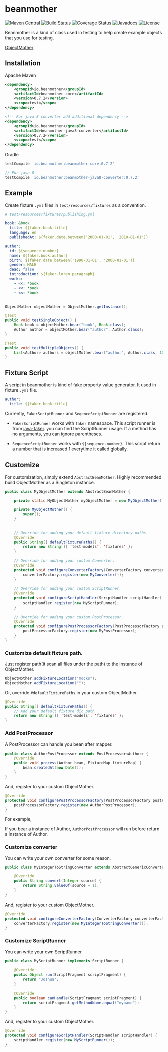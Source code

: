# beanmother

[![Maven Central](https://maven-badges.herokuapp.com/maven-central/io.beanmother/beanmother-core/badge.svg)](https://search.maven.org/#search%7Cga%7C1%7Cio.beanmother)
[![Build Status](https://travis-ci.org/keepcosmos/beanmother.svg?branch=master)](https://travis-ci.org/keepcosmos/beanmother)
[![Coverage Status](https://coveralls.io/repos/github/keepcosmos/beanmother/badge.svg?branch=master)](https://coveralls.io/github/keepcosmos/beanmother?branch=master)
[![Javadocs](http://javadoc.io/badge/io.beanmother/beanmother-core.svg)](http://javadoc.io/doc/io.beanmother/beanmother-core)
[![License](https://img.shields.io/badge/License-Apache%202.0-blue.svg)](https://opensource.org/licenses/Apache-2.0)  

Beanmother is a kind of class used in testing to help create example objects that you use for testing.

[ObjectMother](https://martinfowler.com/bliki/ObjectMother.html)


## Installation

Apache Maven
```xml
<dependency>
    <groupId>io.beanmother</groupId>
    <artifactId>beanmother-core</artifactId>
    <version>0.7.2</version>
    <scope>test</scope>
</dependency>

<!-- For java 8 converter add additional dependency -->
<dependency>
    <groupId>io.beanmother</groupId>
    <artifactId>beanmother-java8-converter</artifactId>
    <version>0.7.2</version>
    <scope>test</scope>
</dependency>
```

Gradle
```groovy
testCompile 'io.beanmother:beanmother-core:0.7.2'

// For java 8
testCompile 'io.beanmother:beanmother-java8-converter:0.7.2'
```

## Example

Create fixture `.yml` files in `test/resources/fixtures` as a convention.

```yaml
# test/resources/fixtures/publishing.yml

book: &book
  title: ${faker.book.title}
  language: en
  publishedAt: ${faker.date.between('2000-01-01', '2010-01-01')}

author:
  id: ${sequence.number}
  name: ${faker.book.author}
  birth: ${faker.date.between('1990-01-01', '2000-01-01')}
  gender: MALE
  dead: false
  introduction: ${faker.lorem.paragraph}
  works:
    - <<: *book
    - <<: *book
    - <<: *book
```


```java

ObjectMother objectMother = ObjectMother.getInstance();

@Test
public void testSingleObject() {
    Book book = objectMother.bear("book", Book.class);
    Author author = objectMother.bear("author", Author.class);    
}

@Test
public void testMultipleObjects() {
    List<Author> authors = objectMother.bear("author", Author.class, 10);
}

```

## Fixture Script

A script in beanmother is kind of fake property value generator. It used in fixture `.yml` file.

```yml
author:
  title: ${faker.book.title}
```

Currently, `FakerScriptRunner` and `SeqenceScriptRunner` are registered.

* `FakerScriptRunner` works with `faker` namespace. This script runner is from [java-faker](https://github.com/DiUS/java-faker). you can find the ScriptRunner usage. If a method has no arguments, you can ignore parentheses.

* `SequenceScriptRunner` works with `${sequence.number}`. This script return a number that is increased 1 everytime it called globally.

## Customize

For customization, simply extend `AbstractBeanMother`. Highly recommended build ObjectMother as a Singleton instance.  

```java
public class MyObjectMother extends AbstractBeanMother {

    private static MyObjectMother myObjectMother = new MyObjectMother();

    private MyObjectMother() {
        super();
    }
    
    
    // Override for adding your default fixture directory paths
    @Override
    public String[] defaultFixturePaths() {
        return new String[]{ 'test-models', 'fixtures' };
    }
    
    // Override for adding your custom Converter.
    @Override
    protected void configureConverterFactory(ConverterFactory converterFactory) {
        converterFactory.register(new MyConverter());
    }
    
    // Override for adding your custom ScriptRunner.
    @Override
    protected void configureScriptHandler(ScriptHandler scriptHandler) {
        scriptHandler.register(new MyScriptRunner);     
    }
    
    // Override for adding your custom PostProcessor.
    @Override
    protected void configurePostProcessorFactory(PostProcessorFactory postProcessorFactory) {
        postProcessorFactory.register(new MyPostProcessor);
    }
}
```

### Customize default fixture path.

Just register path(it scan all files under the path) to the instance of ObjectMother.

```java
ObjectMother.addFixtureLocation("mocks");
ObjectMother.addFixtureLocation("");
```

Or, override `#defaultFixturePaths` in your custom ObjectMother.

```java
@Override
public String[] defaultFixturePaths() {
    // Add your default fixture dic path
    return new String[]{ 'test-models', 'fixtures' };
}
```  

### Add PostProcessor

A PostProcessor can handle you bean after mapper. 

```java
public class AuthorPostProcessor extends PostProcessor<Author> {
    @Override
    public void process(Author bean, FixtureMap fixtureMap) {
        bean.createdAt(new Date());       
    }
}
``` 

And, register to your custom ObjectMother.


```java
@Override
protected void configurePostProcessorFactory(PostProcessorFactory postProcessorFactory) {
    postProcessorFactory.register(new AuthorPostProcessor);
}
```

For example, 

If you bear a instance of Author, `AuthorPostProcessor` will run before return a instance of Author.


### Customize converter

You can write your own converter for some reason.

```java
public class MyIntegerToStringConverter extends AbstractGenericConverter<Integer, String> {

    @Override
    public String convert(Integer source) {
        return String.valueOf(source + 1);
    }
}
```

And, register to your custom ObjectMother.

```java
@Override
protected void configureConverterFactory(ConverterFactory converterFactory) {
    converterFactory.register(new MyIntegerToStringConverter());
}
```

### Customize ScriptRunner

You can write your own ScriptRunner

```java 
public class MyScriptRunner implements ScriptRunner {
    
    @Override
    public Object run(ScriptFragment scriptFragment) {
        return "Joshua";
    }
    
    @Override
    public boolean canHandle(ScriptFragment scriptFragment) {
        return scriptFragment.getMethodName.equal("myname");
    }
}
```

And, register to your custom ObjectMother.

```java
@Override
protected void configureScriptHandler(ScriptHandler scriptHandler) {
    scriptHandler.register(new MyScriptRunner());     
}
```
